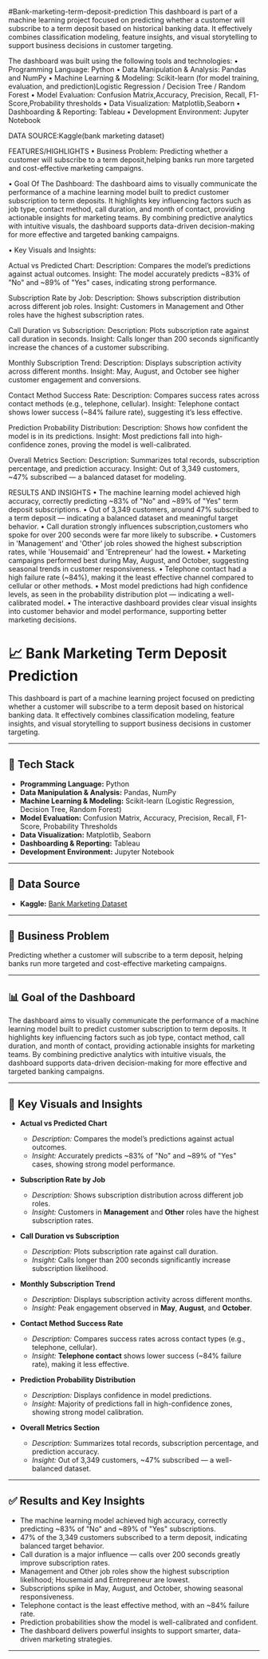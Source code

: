 #Bank-marketing-term-deposit-prediction
This dashboard is part of a machine learning project focused on predicting whether a customer will subscribe to a term deposit based on historical banking data. It effectively combines classification modeling, feature insights, and visual storytelling to support business decisions in customer targeting.

The dashboard was built using the following tools and technologies:
• Programming Language: Python
• Data Manipulation & Analysis: Pandas and NumPy
• Machine Learning & Modeling: Scikit-learn (for model training, evaluation, and prediction)Logistic Regression / Decision Tree / Random Forest
• Model Evaluation: Confusion Matrix,Accuracy, Precision, Recall, F1-Score,Probability thresholds
• Data Visualization: Matplotlib,Seaborn
• Dashboarding & Reporting: Tableau 
• Development Environment: Jupyter Notebook

DATA SOURCE:Kaggle(bank marketing dataset)

FEATURES/HIGHLIGHTS
• Business Problem:
Predicting whether a customer will subscribe to a term deposit,helping banks run more targeted and cost-effective marketing campaigns.

• Goal Of The Dashboard:
The dashboard aims to visually communicate the performance of a machine learning model built to predict customer subscription to term deposits. It highlights key influencing factors such as job type, contact method, call duration, and month of contact, providing actionable insights for marketing teams. By combining predictive analytics with intuitive visuals, the dashboard supports data-driven decision-making for more effective and targeted banking campaigns.

• Key Visuals and Insights:

Actual vs Predicted Chart:
Description: Compares the model’s predictions against actual outcomes.
Insight: The model accurately predicts ~83% of "No" and ~89% of "Yes" cases, indicating strong performance.

Subscription Rate by Job:
Description: Shows subscription distribution across different job roles.
Insight: Customers in Management and Other roles have the highest subscription rates.

Call Duration vs Subscription:
Description: Plots subscription rate against call duration in seconds.
Insight: Calls longer than 200 seconds significantly increase the chances of a customer subscribing.

Monthly Subscription Trend:
Description: Displays subscription activity across different months.
Insight: May, August, and October see higher customer engagement and conversions.

Contact Method Success Rate:
Description: Compares success rates across contact methods (e.g., telephone, cellular).
Insight: Telephone contact shows lower success (~84% failure rate), suggesting it’s less effective.

Prediction Probability Distribution:
Description: Shows how confident the model is in its predictions.
Insight: Most predictions fall into high-confidence zones, proving the model is well-calibrated.

Overall Metrics Section:
Description: Summarizes total records, subscription percentage, and prediction accuracy.
Insight: Out of 3,349 customers, ~47% subscribed — a balanced dataset for modeling.

RESULTS AND INSIGHTS
• The machine learning model achieved high accuracy, correctly predicting ~83% of "No" and ~89% of "Yes" term deposit subscriptions.
• Out of 3,349 customers, around 47% subscribed to a term deposit — indicating a balanced dataset and meaningful target behavior.
• Call duration strongly influences subscription,customers who spoke for over 200 seconds were far more likely to subscribe.
• Customers in 'Management' and 'Other' job roles showed the highest subscription rates, while 'Housemaid' and 'Entrepreneur' had the lowest.
• Marketing campaigns performed best during May, August, and October, suggesting seasonal trends in customer responsiveness.
• Telephone contact had a high failure rate (~84%), making it the least effective channel compared to cellular or other methods.
• Most model predictions had high confidence levels, as seen in the probability distribution plot — indicating a well-calibrated model.
• The interactive dashboard provides clear visual insights into customer behavior and model performance, supporting better marketing decisions.





# 📈 Bank Marketing Term Deposit Prediction

This dashboard is part of a machine learning project focused on predicting whether a customer will subscribe to a term deposit based on historical banking data. It effectively combines classification modeling, feature insights, and visual storytelling to support business decisions in customer targeting.

---

## 🧰 Tech Stack

- **Programming Language:** Python  
- **Data Manipulation & Analysis:** Pandas, NumPy  
- **Machine Learning & Modeling:** Scikit-learn (Logistic Regression, Decision Tree, Random Forest)  
- **Model Evaluation:** Confusion Matrix, Accuracy, Precision, Recall, F1-Score, Probability Thresholds  
- **Data Visualization:** Matplotlib, Seaborn  
- **Dashboarding & Reporting:** Tableau  
- **Development Environment:** Jupyter Notebook  

---

## 📂 Data Source

- **Kaggle:** [Bank Marketing Dataset](https://www.kaggle.com/datasets)

---

## 🎯 Business Problem

Predicting whether a customer will subscribe to a term deposit, helping banks run more targeted and cost-effective marketing campaigns.

---

## 📊 Goal of the Dashboard

The dashboard aims to visually communicate the performance of a machine learning model built to predict customer subscription to term deposits. It highlights key influencing factors such as job type, contact method, call duration, and month of contact, providing actionable insights for marketing teams. By combining predictive analytics with intuitive visuals, the dashboard supports data-driven decision-making for more effective and targeted banking campaigns.

---

## 📌 Key Visuals and Insights

- **Actual vs Predicted Chart**  
  - *Description:* Compares the model’s predictions against actual outcomes.  
  - *Insight:* Accurately predicts ~83% of "No" and ~89% of "Yes" cases, showing strong model performance.

- **Subscription Rate by Job**  
  - *Description:* Shows subscription distribution across different job roles.  
  - *Insight:* Customers in **Management** and **Other** roles have the highest subscription rates.

- **Call Duration vs Subscription**  
  - *Description:* Plots subscription rate against call duration.  
  - *Insight:* Calls longer than 200 seconds significantly increase subscription likelihood.

- **Monthly Subscription Trend**  
  - *Description:* Displays subscription activity across different months.  
  - *Insight:* Peak engagement observed in **May**, **August**, and **October**.

- **Contact Method Success Rate**  
  - *Description:* Compares success rates across contact types (e.g., telephone, cellular).  
  - *Insight:* **Telephone contact** shows lower success (~84% failure rate), making it less effective.

- **Prediction Probability Distribution**  
  - *Description:* Displays confidence in model predictions.  
  - *Insight:* Majority of predictions fall in high-confidence zones, showing strong model calibration.

- **Overall Metrics Section**  
  - *Description:* Summarizes total records, subscription percentage, and prediction accuracy.  
  - *Insight:* Out of 3,349 customers, ~47% subscribed — a well-balanced dataset.

---

## ✅ Results and Key Insights

- The machine learning model achieved high accuracy, correctly predicting ~83% of "No" and ~89% of "Yes" subscriptions.
- 47% of the 3,349 customers subscribed to a term deposit, indicating balanced target behavior.
- Call duration is a major influence — calls over 200 seconds greatly improve subscription rates.
- Management and Other job roles show the highest subscription likelihood; Housemaid and Entrepreneur are lowest.
- Subscriptions spike in May, August, and October, showing seasonal responsiveness.
- Telephone contact is the least effective method, with an ~84% failure rate.
- Prediction probabilities show the model is well-calibrated and confident.
- The dashboard delivers powerful insights to support smarter, data-driven marketing strategies.

---



